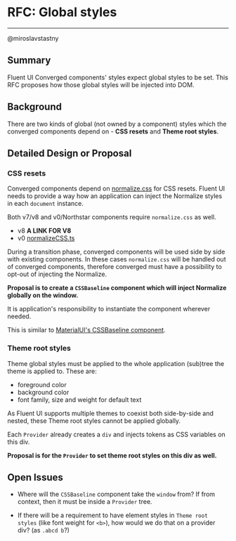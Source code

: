 # RFC: Global styles

---

@miroslavstastny

## Summary

Fluent UI Converged components' styles expect global styles to be set. This RFC proposes how those global styles will be injected into DOM.

## Background

There are two kinds of global (not owned by a component) styles which the converged components depend on - **CSS resets** and **Theme root styles**.

## Detailed Design or Proposal

### CSS resets

Converged components depend on [normalize.css](https://github.com/necolas/normalize.css/) for CSS resets. Fluent UI needs to provide a way how an application can inject the Normalize styles in each `document` instance.

Both v7/v8 and v0/Northstar components require `normalize.css` as well.

- v8 **A LINK FOR V8**
- v0 [normalizeCSS.ts](https://github.com/microsoft/fluentui/blob/31ff08b1d7ca1aded8f2f42d5d90fbb3146b5549/packages/fluentui/react-northstar/src/themes/teams/staticStyles/normalizeCSS.ts)
 
During a transition phase, converged components will be used side by side with existing components. In these cases `normalize.css` will be handled out of converged components, therefore converged must have a possibility to opt-out of injecting the Normalize.

**Proposal is to create a `CSSBaseline` component which will inject Normalize globally on the window.**

It is application's responsibility to instantiate the component wherever needed.

This is similar to [MaterialUI's CSSBaseline component](https://material-ui.com/components/css-baseline/).

### Theme root styles

Theme global styles must be applied to the whole application (sub)tree the theme is applied to.
These are:

- foreground color
- background color
- font family, size and weight for default text

As Fluent UI supports multiple themes to coexist both side-by-side and nested, these Theme root styles cannot be applied globally.

Each `Provider` already creates a `div` and injects tokens as CSS variables on this div.

**Proposal is for the `Provider` to set theme root styles on this div as well.**

## Open Issues

- Where will the `CSSBaseline` component take the `window` from? If from context, then it must be inside a `Provider` tree.

- If there will be a requirement to have element styles in `Theme root styles` (like font weight for `<b>`), how would we do that on a provider div? (as `.abcd b`?)
